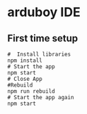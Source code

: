 # arduboy IDE

## First time setup
```
#  Install libraries
npm install
# Start the app
npm start
# Close App
#Rebuild
npm run rebuild
# Start the app again
npm start
```
